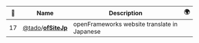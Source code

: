 |:star2: | Name | Description | 🌍|
|---|---|---|---|
|17|[@tado](https://github.com/tado)/[**ofSiteJp**](https://github.com/tado/ofSiteJp)|openFrameworks website translate in Japanese||


